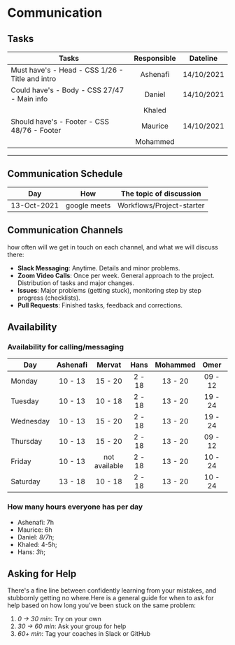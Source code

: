 # Communication

## Tasks

| Tasks                                           | Responsible |  Dateline  |
| ----------------------------------------------- | :---------: | :--------: |
| Must have's - Head - CSS 1/26 - Title and intro |  Ashenafi   | 14/10/2021 |
| Could have's - Body - CSS 27/47 - Main info     |   Daniel    | 14/10/2021 |
|                                                 |   Khaled    |            |
| Should have's - Footer - CSS 48/76 - Footer     |   Maurice   | 14/10/2021 |
|                                                 |  Mohammed   |            |

<!-- any general rules you'd like to set for your group? -->

---

## Communication Schedule

| Day         |     How      | The topic of discussion   |
| ----------- | :----------: | ------------------------- |
| 13-Oct-2021 | google meets | Workflows/Project-starter |

## Communication Channels

how often will we get in touch on each channel, and what we will discuss there:

- **Slack Messaging**: Anytime. Details and minor problems.
- **Zoom Video Calls**: Once per week. General approach to the project.
  Distribution of tasks and major changes.
- **Issues**: Major problems (getting stuck), monitoring step by step progress
  (checklists).
- **Pull Requests**: Finished tasks, feedback and corrections.

## Availability

### Availability for calling/messaging

| Day       | Ashenafi | Mervat  | Hans | Mohammed | Omer  | Rupam |
| --------- | :------: | :-----: | :-----: | :------: | :-----: |:-----:|
| Monday    | 10 - 13  | 15 - 20 | 2 - 18 | 13 - 20  | 09 - 12 | not available |
| Tuesday   | 10 - 13  | 10 - 18 | 2 - 18 | 13 - 20  | 19 - 24 |  not available |
| Wednesday | 10 - 13  | 15 - 20 | 2 - 18 | 13 - 20  | 19 - 24 |  17 - 19 |
| Thursday  | 10 - 13  | 15 - 20 | 2 - 18 | 13 - 20  | 09 - 12 |  18 - 20 |
| Friday    | 10 - 13  | not available | 2 - 18  | 13 - 20  | 10 - 24 | 18 - 20 |- 20 |
| Saturday  | 13 - 18  | 10 - 18 | 2 - 18  | 13 - 20  | 10 - 24 | not available |


### How many hours everyone has per day

- Ashenafi: 7h
- Maurice: 6h
- Daniel: _8/7h_;
- Khaled: 4-5h;
- Hans: _3h_;

## Asking for Help

There's a fine line between confidently learning from your mistakes, and
stubbornly getting no where.Here is a general guide for when to ask for help
based on how long you've been stuck on the same problem:

1. _0 -> 30 min_: Try on your own
2. _30 -> 60 min_: Ask your group for help
3. _60+ min_: Tag your coaches in Slack or GitHub
